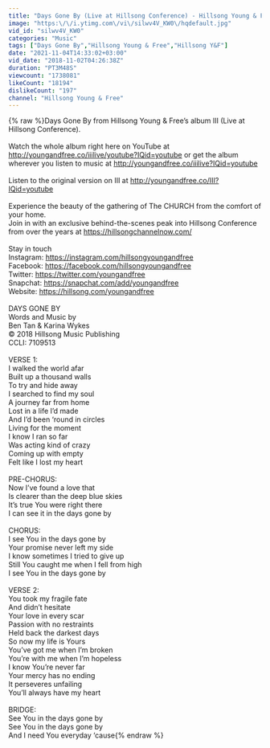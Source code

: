 ```yaml
---
title: "Days Gone By (Live at Hillsong Conference) - Hillsong Young & Free"
image: "https:\/\/i.ytimg.com\/vi\/silwv4V_KW0\/hqdefault.jpg"
vid_id: "silwv4V_KW0"
categories: "Music"
tags: ["Days Gone By","Hillsong Young & Free","Hillsong Y&F"]
date: "2021-11-04T14:33:02+03:00"
vid_date: "2018-11-02T04:26:38Z"
duration: "PT3M48S"
viewcount: "1738081"
likeCount: "18194"
dislikeCount: "197"
channel: "Hillsong Young & Free"
---
```

{% raw %}Days Gone By from Hillsong Young &amp; Free’s album III (Live at Hillsong Conference).<br /><br />Watch the whole album right here on YouTube at <a rel="nofollow" target="blank" href="http://youngandfree.co/iiilive/youtube?IQid=youtube">http://youngandfree.co/iiilive/youtube?IQid=youtube</a> or get the album wherever you listen to music at <a rel="nofollow" target="blank" href="http://youngandfree.co/iiilive?IQid=youtube">http://youngandfree.co/iiilive?IQid=youtube</a><br /><br />Listen to the original version on III at <a rel="nofollow" target="blank" href="http://youngandfree.co/III?IQid=youtube">http://youngandfree.co/III?IQid=youtube</a><br /><br />Experience the beauty of the gathering of The CHURCH from the comfort of your home. <br />Join in with an exclusive behind-the-scenes peak into Hillsong Conference from over the years at <a rel="nofollow" target="blank" href="https://hillsongchannelnow.com/">https://hillsongchannelnow.com/</a><br /><br />Stay in touch<br />Instagram: <a rel="nofollow" target="blank" href="https://instagram.com/hillsongyoungandfree">https://instagram.com/hillsongyoungandfree</a><br />Facebook: <a rel="nofollow" target="blank" href="https://facebook.com/hillsongyoungandfree">https://facebook.com/hillsongyoungandfree</a><br />Twitter: <a rel="nofollow" target="blank" href="https://twitter.com/youngandfree">https://twitter.com/youngandfree</a><br />Snapchat: <a rel="nofollow" target="blank" href="https://snapchat.com/add/youngandfree">https://snapchat.com/add/youngandfree</a><br />Website: <a rel="nofollow" target="blank" href="https://hillsong.com/youngandfree">https://hillsong.com/youngandfree</a><br /><br />DAYS GONE BY<br />Words and Music by<br />Ben Tan &amp; Karina Wykes<br />© 2018 Hillsong Music Publishing<br />CCLI: 7109513<br /><br />VERSE 1:<br />I walked the world afar<br />Built up a thousand walls<br />To try and hide away<br />I searched to find my soul<br />A journey far from home<br />Lost in a life I’d made<br />And I’d been ‘round in circles<br />Living for the moment<br />I know I ran so far<br />Was acting kind of crazy<br />Coming up with empty<br />Felt like I lost my heart<br /><br />PRE-CHORUS:<br />Now I’ve found a love that<br />Is clearer than the deep blue skies<br />It’s true You were right there<br />I can see it in the days gone by<br /><br />CHORUS:<br />I see You in the days gone by<br />Your promise never left my side<br />I know sometimes I tried to give up<br />Still You caught me when I fell from high<br />I see You in the days gone by<br /><br />VERSE 2:<br />You took my fragile fate<br />And didn’t hesitate<br />Your love in every scar<br />Passion with no restraints<br />Held back the darkest days<br />So now my life is Yours<br />You’ve got me when I’m broken<br />You’re with me when I’m hopeless<br />I know You’re never far<br />Your mercy has no ending<br />It perseveres unfailing<br />You’ll always have my heart<br /><br />BRIDGE:<br />See You in the days gone by<br />See You in the days gone by<br />And I need You everyday ‘cause{% endraw %}
